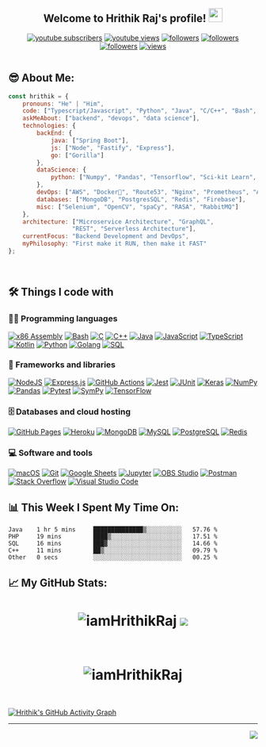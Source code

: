 <h2 align="center">
  Welcome to  Hrithik Raj's profile!
  <img src="https://media.giphy.com/media/hvRJCLFzcasrR4ia7z/giphy.gif" width="28">
</h2>

<!-- Badges template - https://github.com/badges/shields -->
<!-- YouTube Stats - https://github.com/DenverCoder1/github-readme-youtube-stats -->
<!-- View counter - https://github.com/DenverCoder1/Simple-View-Counter -->
<p align="center">
  <a href="https://www.youtube.com/channel/UClUEM1jVHhzFV0xnPh7B2SQ?sub_confirmation=1">
    <img alt="youtube subscribers" title="Subscribe to my YouTube channel" src="https://img.shields.io/youtube/channel/subscribers/UClUEM1jVHhzFV0xnPh7B2SQ?color=%23E05D44&label=SUBSCRIBE&logo=youtube&style=for-the-badge&labelColor=CE4630"/></a> 
  <a href="https://www.youtube.com/channel/UClUEM1jVHhzFV0xnPh7B2SQ">
    <img alt="youtube views" title="YouTube views" src="https://img.shields.io/youtube/channel/views/UClUEM1jVHhzFV0xnPh7B2SQ?color=%23E1AD0E&logo=youtube&style=for-the-badge&labelColor=C79600"/></a> 
  <a href="https://www.linkedin.com/in/iamhrithikraj/">
    <img alt="followers" title="Connect with me on Linked[In]" src="https://img.shields.io/badge/linkedin%20-%230077B5.svg?&style=for-the-badge&logo=linkedin&logoColor=white"/></a>
  <a href="mailto:hraj2661999@gmail.com">
    <img alt="followers" title="Mail me" src="https://img.shields.io/badge/gmail-D14836?&style=for-the-badge&logo=gmail&logoColor=white"/></a>
  <a href="https://github.com/iamHrithikRaj">
    <img alt="followers" title="Follow me on Github" src="https://img.shields.io/github/followers/iamHrithikRaj?color=236ad3&labelColor=1155ba&style=for-the-badge&logo=github&label=Follow"/></a>
  <a href="https://github.com/iamHrithikRaj">
    <img alt="views" title="GitHub profile views" src="https://komarev.com/ghpvc/?username=iamHrithikRaj&style=for-the-badge"/></a>
</p>
 
 ![]()
## 😎 About Me:

<p style="text-align: center;">
  
```javascript
const hrithik = {
    pronouns: "He" | "Him",
    code: ["Typescript/Javascript", "Python", "Java", "C/C++", "Bash", "Golang"],
    askMeAbout: ["backend", "devops", "data science"],
    technologies: {
        backEnd: {
            java: ["Spring Boot"],
            js: ["Node", "Fastify", "Express"],
            go: ["Gorilla"]
        },
        dataScience: {
            python: ["Numpy", "Pandas", "Tensorflow", "Sci-kit Learn", "Matplotlib", "Seaborn"]
        },
        devOps: ["AWS", "Docker🐳", "Route53", "Nginx", "Prometheus", "Ansible", "Jenkins"],
        databases: ["MongoDB", "PostgresSQL", "Redis", "Firebase"],
        misc: ["Selenium", "OpenCV", "spaCy", "RASA", "RabbitMQ"]
    },
    architecture: ["Microservice Architecture", "GraphQL",
                  "REST", "Serverless Architecture"],
    currentFocus: "Backend Development and DevOps",
    myPhilosophy: "First make it RUN, then make it FAST"
};
```  
</p>

<br />


## 🛠️ Things I code with

### 👨‍💻 Programming languages

<p>
    <a href="https://github.com/search?q=user%3ADenverCoder1+is%3Arepo+language%3Aassembly"><img alt="x86 Assembly" src="https://img.shields.io/badge/Assembly-525252.svg?logo=mega&logoColor=white&style=for-the-badge"></a>
    <a href="https://github.com/search?q=user%3ADenverCoder1+is%3Arepo+language%3Abash"><img alt="Bash" src="https://img.shields.io/badge/Bash-121011.svg?logo=gnu-bash&logoColor=white&style=for-the-badge"></a>
    <a href="https://github.com/search?q=user%3ADenverCoder1+is%3Arepo+language%3Ac"><img alt="C" src="https://img.shields.io/badge/C-2370ED.svg?logo=c&logoColor=white&style=for-the-badge"></a>
    <a href="https://github.com/search?q=user%3ADenverCoder1+is%3Arepo+language%3Acpp"><img alt="C++" src="https://img.shields.io/badge/C++-00599C.svg?logo=c%2B%2B&logoColor=white&style=for-the-badge"></a>
    <a href="https://github.com/search?q=user%3ADenverCoder1+is%3Arepo+language%3Ajava"><img alt="Java" src="https://img.shields.io/badge/Java-007396.svg?logo=java&logoColor=white&style=for-the-badge"></a>
    <a href="https://github.com/search?q=user%3ADenverCoder1+is%3Arepo+language%3Ajavascript"><img alt="JavaScript" src="https://img.shields.io/badge/JavaScript-F7DF1E.svg?logo=javascript&logoColor=black&style=for-the-badge"></a>
   <a href="https://github.com/search?q=user%3ADenverCoder1+is%3Arepo+language%3AtypeScript"><img alt="TypeScript" src="https://img.shields.io/badge/TypeScript-007ACC.svg?logo=typescript&logoColor=white&style=for-the-badge"></a>
    <a href="https://github.com/search?q=user%3ADenverCoder1+is%3Arepo+language%3Akotlin"><img alt="Kotlin" src="https://img.shields.io/badge/Kotlin-0095D5.svg?logo=Kotlin&logoColor=white&style=for-the-badge"></a>
    <a href="https://github.com/search?q=user%3ADenverCoder1+is%3Arepo+language%3Apython"><img alt="Python" src="https://img.shields.io/badge/Python-14354C.svg?logo=python&logoColor=white&style=for-the-badge"></a>
    <a href="https://github.com/search?q=user%3ADenverCoder1+is%3Arepo+language%3Agolang"><img alt="Golang" src="https://img.shields.io/badge/Go-00ADD8?&logo=go&logoColor=white&style=for-the-badge"></a>
    <a href="https://github.com/search?q=user%3ADenverCoder1+is%3Arepo+language%3Asql"><img alt="SQL" src="https://img.shields.io/badge/SQL-025E8C.svg?logo=amazon-dynamodb&logoColor=white&style=for-the-badge"></a>
   
</p>


### 🧰 Frameworks and libraries

<p>
  <a href="https://github.com/search?q=user%3ADenverCoder1+is%3Arepo+language%3Ajavascript"><img alt="NodeJS" src="https://img.shields.io/badge/Node.js-43853D.svg?logo=node.js&logoColor=white&style=for-the-badge"></a>
    <a href="#"><img alt="Express.js" src="https://img.shields.io/badge/Express.js-404d59.svg?logo=express&logoColor=white&style=for-the-badge"></a>
    <a href="#"><img alt="GitHub Actions" src="https://img.shields.io/badge/GitHub%20Actions-2671E5.svg?logo=github%20actions&logoColor=white&style=for-the-badge"></a>
    <a href="#"><img alt="Jest" src="https://img.shields.io/badge/Jest-C21325.svg?logo=jest&logoColor=white&style=for-the-badge"></a>
    <a href="#"><img alt="JUnit" src="https://img.shields.io/badge/JUnit-25A162.svg?logo=cachet&logoColor=white&style=for-the-badge"></a>
    <a href="#"><img alt="Keras" src="https://img.shields.io/badge/Keras-D00000.svg?logo=Keras&logoColor=white&style=for-the-badge"></a>
    <a href="#"><img alt="NumPy" src="https://img.shields.io/badge/Numpy-013243.svg?logo=numpy&logoColor=white&style=for-the-badge"></a>
    <a href="#"><img alt="Pandas" src="https://img.shields.io/badge/Pandas-150458.svg?logo=pandas&logoColor=white&style=for-the-badge"></a>
    <a href="#"><img alt="Pytest" src="https://img.shields.io/badge/Pytest-0A9EDC.svg?logo=pytest&logoColor=white&style=for-the-badge"></a>
    <a href="#"><img alt="SymPy" src="https://img.shields.io/badge/Sympy-3B5526.svg?logo=sympy&logoColor=white&style=for-the-badge"></a>
    <a href="#"><img alt="TensorFlow" src="https://img.shields.io/badge/TensorFlow-FF6F00.svg?logo=TensorFlow&logoColor=white&style=for-the-badge"></a>
      
</p>

### 🗄️ Databases and cloud hosting

<p>
    <a href="#"><img alt="GitHub Pages" src="https://img.shields.io/badge/GitHub%20Pages-327FC7.svg?logo=github&logoColor=white&style=for-the-badge"></a>
    <a href="#"><img alt="Heroku" src="https://img.shields.io/badge/Heroku-430098.svg?logo=heroku&logoColor=white&style=for-the-badge"></a>
    <a href="#"><img alt="MongoDB" src ="https://img.shields.io/badge/MongoDB-4ea94b.svg?logo=mongodb&logoColor=white&style=for-the-badge"></a>
    <a href="#"><img alt="MySQL" src ="https://img.shields.io/badge/MySQL-000000.svg?logo=mysql&logoColor=white&style=for-the-badge"></a>
    <a href="#"><img alt="PostgreSQL" src ="https://img.shields.io/badge/PostgreSQL-316192.svg?logo=postgresql&logoColor=white&style=for-the-badge"></a>
    <a href="#"><img alt="Redis" src ="https://img.shields.io/badge/Redis-F00000.svg?logo=redis&logoColor=white&style=for-the-badge"></a>

</p>

### 💻 Software and tools

<p>
    <a href="#"><img alt="macOS" src="https://img.shields.io/badge/mac%20os-000000?logo=apple&logoColor=white&style=for-the-badge"></a>
    <a href="#"><img alt="Git" src="https://img.shields.io/badge/Git-F05033.svg?logo=git&logoColor=white&style=for-the-badge"></a>
    <a href="#"><img alt="Google Sheets" src="https://img.shields.io/badge/Google%20Sheets-34A853.svg?logo=google%20sheets&logoColor=white&style=for-the-badge"></a>
    <a href="#"><img alt="Jupyter" src="https://img.shields.io/badge/Jupyter-F37626.svg?logo=Jupyter&logoColor=white&style=for-the-badge"></a>
    <a href="#"><img alt="OBS Studio" src="https://img.shields.io/badge/-OBS%20Studio-302E31?logo=obs-studio&logoColor=white&style=for-the-badge"></a>
    <a href="#"><img alt="Postman" src="https://img.shields.io/badge/Postman-FF6C37?logo=postman&logoColor=white&style=for-the-badge"></a>
    <a href="#"><img alt="Stack Overflow" src="https://img.shields.io/badge/-Stack%20Overflow-FE7A16?logo=stack-overflow&logoColor=white&style=for-the-badge"></a>
    <a href="#"><img alt="Visual Studio Code" src="https://img.shields.io/badge/Visual%20Studio%20Code-0078d7.svg?logo=visual-studio-code&logoColor=white&style=for-the-badge"></a>
</p>



## 📊 **This Week I Spent My Time On:**

<!--START_SECTION:waka-->

```text
Java    1 hr 5 mins     ██████████████▒░░░░░░░░░░   57.76 %
PHP     19 mins         ████▒░░░░░░░░░░░░░░░░░░░░   17.51 %
SQL     16 mins         ███▓░░░░░░░░░░░░░░░░░░░░░   14.66 %
C++     11 mins         ██▒░░░░░░░░░░░░░░░░░░░░░░   09.79 %
Other   0 secs          ░░░░░░░░░░░░░░░░░░░░░░░░░   00.25 %
```

<!--END_SECTION:waka-->


## 📈 **My GitHub Stats:**
<h1 align="center">  <img src="https://github-readme-stats.vercel.app/api?username=iamHrithikRaj&theme=onedark&count_private=true&show_icons=true" alt="iamHrithikRaj"> <img src="https://github-readme-streak-stats.herokuapp.com/?user=iamHrithikRaj&theme=onedark"></img> </h1>



<br>

<h1 align="center"> <img src="https://github-profile-trophy.vercel.app/?username=iamHrithikRaj&column=7&margin-w=15&theme=onedark" alt="iamHrithikRaj"> </h1>

<br>
 
<!-- https://github.com/ashutosh00710/github-readme-activity-graph -->
[![Hrithik's GitHub Activity Graph](https://activity-graph.herokuapp.com/graph?username=iamHrithikRaj&theme=xcode)](https://github.com/ashutosh00710/github-readme-activity-graph)


 
 <!--Footer-->
<hr>
<img align="right" src="https://img.shields.io/badge/Made%20with-Markdown-1f425f.svg?style=for-the-badge">
